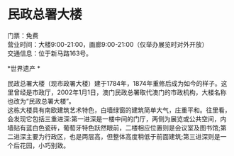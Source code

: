 # 民政总署大楼  
门票：免费  
营业时间：大楼9:00-21:00，画廊9:00-21:00（仅举办展览时对外开放）  
交通信息：位于新马路163号。  

*世界遗产  *  

民政总署大楼（现市政署大楼）建于1784年，1874年重修后成为如今的样子。这里曾经是市政厅，2002年1月1日，澳门民政总署取代澳门的市政机构，大楼名称也改为“民政总署大楼”。  
这栋大楼具有南欧建筑艺术特色，白墙绿窗的建筑简单大气，庄重平和。往里看，会发现它包括三重进深:第一进深是一楼中间的门厅，两侧为展览或公共空间，内墙贴有蓝白色瓷砖，葡萄牙特色跃然眼前，二楼相应位置则是会议室及图书馆;第二进深主要为行政区，也是两层高，但整体高度稍低于前面建筑;第三进深则是一个后花园，小巧别致。  

